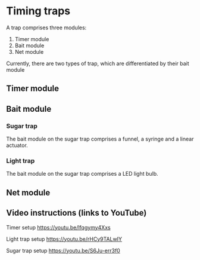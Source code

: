 # Timing traps

A trap comprises three modules:

1. Timer module
2. Bait module
3. Net module

Currently, there are two types of trap, which are differentiated by their bait module

## Timer module


## Bait module

### Sugar trap
The bait module on the sugar trap comprises a funnel, a syringe and a linear actuator. 

### Light trap
The bait module on the sugar trap comprises a LED light bulb.

## Net module 


## Video instructions (links to YouTube)


Timer setup
https://youtu.be/lfqgymy4Xxs

Light trap setup 
https://youtu.be/rHCy9TALwIY

Sugar trap setup
https://youtu.be/S6Ju-err3f0



